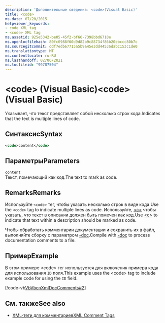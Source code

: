 ```yaml
---
description: 'Дополнительные сведения: <code>(Visual Basic)'
title: <code>
ms.date: 07/20/2015
helpviewer_keywords:
- code XML tag
- <code> XML tag
ms.assetid: 925e5342-be05-45f2-bf66-7398bbd6710e
ms.openlocfilehash: 80fc0988f60d9d82b9c88734f86b20ebccc80b7c
ms.sourcegitcommit: ddf7edb67715a5b9a45e3dd44536dabc153c1de0
ms.translationtype: MT
ms.contentlocale: ru-RU
ms.lasthandoff: 02/06/2021
ms.locfileid: "99787504"
---
```

# <a name="code-visual-basic"></a><span data-ttu-id="3089c-102">\<code> (Visual Basic)</span><span class="sxs-lookup"><span data-stu-id="3089c-102">\<code> (Visual Basic)</span></span>

<span data-ttu-id="3089c-103">Указывает, что текст представляет собой несколько строк кода.</span><span class="sxs-lookup"><span data-stu-id="3089c-103">Indicates that the text is multiple lines of code.</span></span>  
  
## <a name="syntax"></a><span data-ttu-id="3089c-104">Синтаксис</span><span class="sxs-lookup"><span data-stu-id="3089c-104">Syntax</span></span>  
  
```xml  
<code>content</code>  
```  
  
## <a name="parameters"></a><span data-ttu-id="3089c-105">Параметры</span><span class="sxs-lookup"><span data-stu-id="3089c-105">Parameters</span></span>  

 `content`  
 <span data-ttu-id="3089c-106">Текст, помечающий как код.</span><span class="sxs-lookup"><span data-stu-id="3089c-106">The text to mark as code.</span></span>  
  
## <a name="remarks"></a><span data-ttu-id="3089c-107">Remarks</span><span class="sxs-lookup"><span data-stu-id="3089c-107">Remarks</span></span>  

 <span data-ttu-id="3089c-108">Используйте `<code>` тег, чтобы указать несколько строк в виде кода.</span><span class="sxs-lookup"><span data-stu-id="3089c-108">Use the `<code>` tag to indicate multiple lines as code.</span></span> <span data-ttu-id="3089c-109">Используйте, [\<c>](c.md) чтобы указать, что текст в описании должен быть помечен как код.</span><span class="sxs-lookup"><span data-stu-id="3089c-109">Use [\<c>](c.md) to indicate that text within a description should be marked as code.</span></span>  
  
 <span data-ttu-id="3089c-110">Чтобы обработать комментарии документации и сохранить их в файл, выполняйте сборку с параметром [-doc](../../reference/command-line-compiler/doc.md).</span><span class="sxs-lookup"><span data-stu-id="3089c-110">Compile with [-doc](../../reference/command-line-compiler/doc.md) to process documentation comments to a file.</span></span>  
  
## <a name="example"></a><span data-ttu-id="3089c-111">Пример</span><span class="sxs-lookup"><span data-stu-id="3089c-111">Example</span></span>  

 <span data-ttu-id="3089c-112">В этом примере \<code> тег используется для включения примера кода для использования `ID` поля.</span><span class="sxs-lookup"><span data-stu-id="3089c-112">This example uses the \<code> tag to include example code for using the `ID` field.</span></span>  
  
 [!code-vb[VbVbcnXmlDocComments#2](~/samples/snippets/visualbasic/VS_Snippets_VBCSharp/VbVbcnXmlDocComments/VB/Class1.vb#2)]  
  
## <a name="see-also"></a><span data-ttu-id="3089c-113">См. также</span><span class="sxs-lookup"><span data-stu-id="3089c-113">See also</span></span>

- [<span data-ttu-id="3089c-114">XML-теги для комментариев</span><span class="sxs-lookup"><span data-stu-id="3089c-114">XML Comment Tags</span></span>](index.md)
